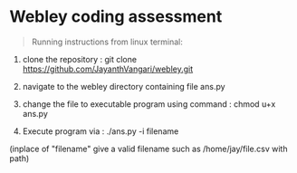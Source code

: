 # Webley coding assessment

> Running instructions from linux terminal:

1. clone the repository :
 git clone https://github.com/JayanthVangari/webley.git

2. navigate to the webley directory containing file ans.py

3. change the file to executable program using command : chmod u+x ans.py

4. Execute program via : 
    ./ans.py -i filename

(inplace of "filename" give a valid filename such as /home/jay/file.csv with path)    
  
